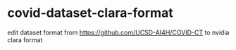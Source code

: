 # covid-dataset-clara-format
edit dataset format from https://github.com/UCSD-AI4H/COVID-CT to nvidia clara format
